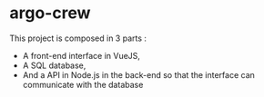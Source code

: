 # argo-crew 
This project is composed in 3 parts :
- A front-end interface in VueJS,
- A SQL database,
- And a API in Node.js in the back-end so that the interface can communicate with the database
